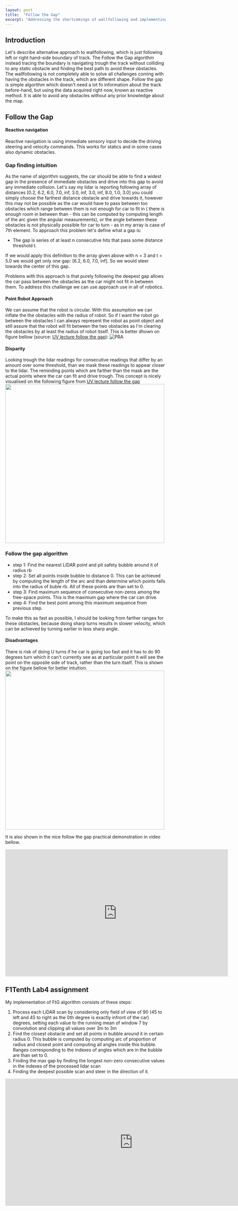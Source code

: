 ```yaml
---
layout: post
title:  "Follow the Gap"
excerpt: "Addressing the shortcomings of wallfollowing and implementing Follow the Gap algorithm."
---
```


## Introduction
Let's describe alternative approach to wallfollowing, which is just following left or right hand-side boundary of track. The Follow the Gap algorithm instead tracing the boundary is navigating trough the track without colliding to any static obstacle and finding the best path to avoid these obstacles. The wallfollowing is not completely able to solve all challenges coming with having the obstacles in the track, which are different shape. Follow the gap is simple algorithm which doesn't need a lot fo information about the track before-hand, but using the data acquired right now, known as reactive method. It is able to avoid any obstacles without any prior knowledge about the map.

## Follow the Gap
#### Reactive navigation
Reactive navigation is using immediate sensory input to decide the driving steering and velocity commands. This works for statics and in some cases also dynamic obstacles.

### Gap finding intuition
As the name of algorithm suggests, the car should be able to find a widest gap in the presence of immediate obstacles and drive into this gap to avoid any immediate collision. Let's say my lidar is reporting following array of distances [0.2, 6.2, 6.0, 7.0, inf, 3.0, inf, 3.0, inf, 8.0, 1.0, 3.0] you could simply choose the farthest distance obstacle and drive towards it, however this may not be possible as the car would have to pass between too obstacles which range between them is not enough for car to fit in ( there is enough room in between than - this can be computed by computing length of the arc given the angular measurements), or the angle between these obstacles is not physically possible for car to turn - as in my array is case of 7th element. To approach this problem let's define what a gap is:
 * The gap is series of at least n consecutive hits that pass some distance threshold t.

If we would apply this definition to the array given above with n = 3 and t = 5.0 we would get only one gap: [6.2, 6.0, 7.0, inf]. So we would steer towards the center of this gap.

Problems with this approach is that purely following the deepest gap allows the car pass between the obstacles as the car might not fit in between them. To address this challenge we can use approach use in all of robotics.

#### Point Robot Approach
We can assume that the robot is circular. With this assumption we can inflate the  the obstacles with the radius of robot. So if I want the robot go between the obstacles I can always represent the robot as point object and still assure that the robot will fit between the two obstacles as I'm clearing the obstacles by at least the radius of robot itself. This is better dhown on figure bellow (source: [UV lecture follow the gap](https://linklab-uva.github.io/autonomousracing/assets/files/L14-Follow-the-gap.pdf)):
![PRA](/assets/PRA.png)

#### Disparity
Looking trough the lidar readings for consecutive readings that differ by an amount over some threshold, than we mask these readings  to appear closer to the lidar. The reminding points which are farther than the mask are the actual points where the car can fit and drive trough. This concept is nicely visualised on the following figure from [UV lecture follow the gap](https://linklab-uva.github.io/autonomousracing/assets/files/L14-Follow-the-gap.pdf)
<img src="/assets/ftg1.png" height="500">

### Follow the gap algorithm
* step 1:
  Find the nearest LIDAR point and pit safety bubble around it of radius rb
* step 2:
  Set all points inside bubble to distance 0. This can be achieved by computing the length of the arc and than determine which points falls into the radius of buble rb. All of these points are than set to 0.
* step 3:
  Find maximum sequence of consecutive non-zeros among the free-space points. This is the maximum gap where the car can drive.
* step 4:
  Find the best point among this maximum sequence from previous step.

To make this as fast as possible, I should be looking from farther ranges for these obstacles, because doing sharp turns results in slower velocity, which can be achieved by turning earlier in less sharp angle.

#### Disadvantages
There is risk of doing U turns if he car is going too fast and it has to do 90 degrees turn which it can't currently see as at particular point it will see the point on the opposite side of track, rather than the turn itself. This is shown on the figure bellow for better intuition.
<img src="/assets/ftg_fail.png" height="500">

It is also shown in the nice follow the gap practical demonstration in video bellow.
<iframe width="700" height="400" src="https://www.youtube.com/embed/ctTJHueaTcY" frameborder="0" allow="accelerometer; autoplay; clipboard-write; encrypted-media; gyroscope; picture-in-picture" allowfullscreen></iframe>



## F1Tenth Lab4 assignment
My implementation of FtG algorithm consists of these steps:
 1. Process each LiDAR scan by considering only field of view of 90 (45 to left and 45 to right as the 0th degree is exactly infront of the car) degrees, setting each value to the running mean of window 7 by convolution and clipping all values over 3m to 3m
 2. Find the closest obstacle and set all points in bubble around it in certain radius 0. This bubble is computed by computing arc of proportion of radius and closest point and computing all angles inside this bubble. Ranges corresponding to the indexes of angles which are in the bubble are than set to 0.
 3.  Finding the max gap by finding the longest non-zero consecutive values in the indexes of the processed lidar scan
 4.  Finding the deepest possible scan and steer in the direction of it.


<iframe width="800" height="400" src="https://www.youtube.com/embed/pKxiRvM4X6U" frameborder="0" allow="accelerometer; autoplay; clipboard-write; encrypted-media; gyroscope; picture-in-picture" allowfullscreen></iframe>
